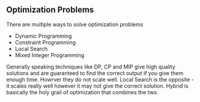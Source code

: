 

## Optimization Problems

There are multiple ways to solve optimization problems

- Dynamic Programming
- Constraint Programming
- Local Search
- Mixed Integer Programming

Generally speaking techniques like DP, CP and MIP give high quality solutions and are guaranteed to find the correct output if you give them enough time. Howrver they do not scale well. Local Search is the opposite - it scales really well however it may not give the correct solution. Hybrid is basically the holy grail of optimization that combines the two.
